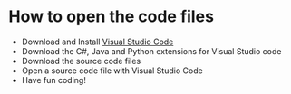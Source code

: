 # How to open the code files
- Download and Install [Visual Studio Code](https://code.visualstudio.com/)
- Download the C#, Java and Python extensions for Visual Studio code
- Download the source code files
- Open a source code file with Visual Studio Code
- Have fun coding!
